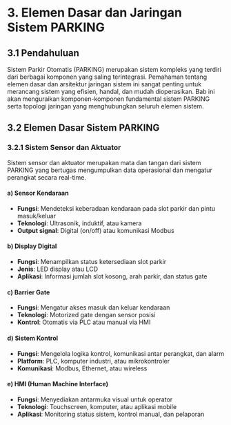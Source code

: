 # 3. Elemen Dasar dan Jaringan Sistem PARKING

## 3.1 Pendahuluan

Sistem Parkir Otomatis (PARKING) merupakan sistem kompleks yang terdiri dari berbagai komponen yang saling terintegrasi. Pemahaman tentang elemen dasar dan arsitektur jaringan sistem ini sangat penting untuk merancang sistem yang efisien, handal, dan mudah dioperasikan. Bab ini akan menguraikan komponen-komponen fundamental sistem PARKING serta topologi jaringan yang menghubungkan seluruh elemen sistem.

## 3.2 Elemen Dasar Sistem PARKING

### 3.2.1 Sistem Sensor dan Aktuator

Sistem sensor dan aktuator merupakan mata dan tangan dari sistem PARKING yang bertugas mengumpulkan data operasional dan mengatur perangkat secara real-time.

#### a) Sensor Kendaraan
- **Fungsi**: Mendeteksi keberadaan kendaraan pada slot parkir dan pintu masuk/keluar
- **Teknologi**: Ultrasonik, induktif, atau kamera
- **Output signal**: Digital (on/off) atau komunikasi Modbus

#### b) Display Digital
- **Fungsi**: Menampilkan status ketersediaan slot parkir
- **Jenis**: LED display atau LCD
- **Aplikasi**: Informasi jumlah slot kosong, arah parkir, dan status gate

#### c) Barrier Gate
- **Fungsi**: Mengatur akses masuk dan keluar kendaraan
- **Teknologi**: Motorized gate dengan sensor posisi
- **Kontrol**: Otomatis via PLC atau manual via HMI

#### d) Sistem Kontrol
- **Fungsi**: Mengelola logika kontrol, komunikasi antar perangkat, dan alarm
- **Platform**: PLC, komputer industri, atau mikrokontroler
- **Komunikasi**: Modbus, Ethernet, atau wireless

#### e) HMI (Human Machine Interface)
- **Fungsi**: Menyediakan antarmuka visual untuk operator
- **Teknologi**: Touchscreen, komputer, atau aplikasi mobile
- **Aplikasi**: Monitoring status sistem, kontrol manual, dan pelaporan
